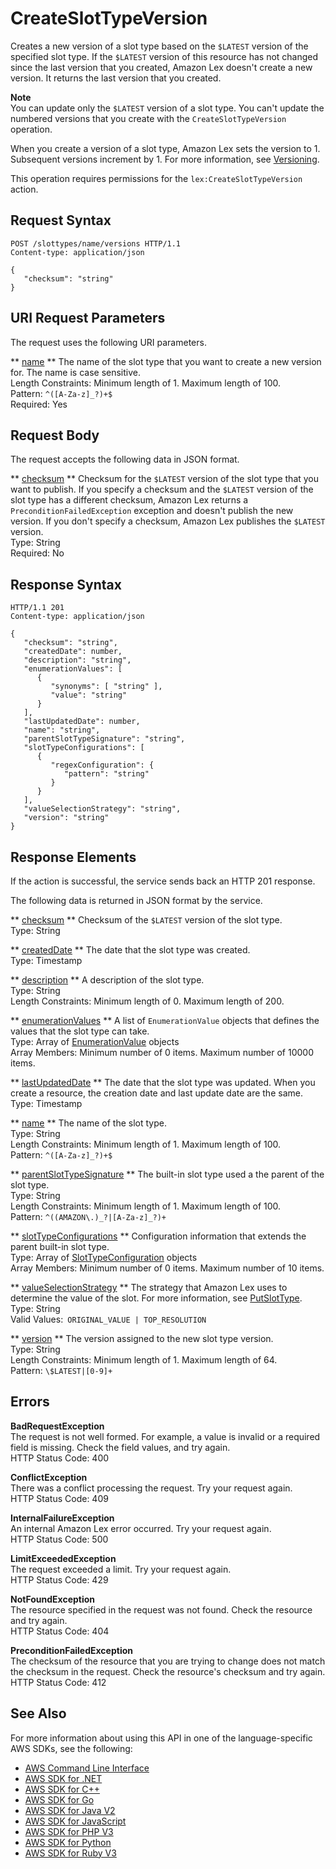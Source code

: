 # CreateSlotTypeVersion<a name="API_CreateSlotTypeVersion"></a>

Creates a new version of a slot type based on the `$LATEST` version of the specified slot type\. If the `$LATEST` version of this resource has not changed since the last version that you created, Amazon Lex doesn't create a new version\. It returns the last version that you created\. 

**Note**  
You can update only the `$LATEST` version of a slot type\. You can't update the numbered versions that you create with the `CreateSlotTypeVersion` operation\.

When you create a version of a slot type, Amazon Lex sets the version to 1\. Subsequent versions increment by 1\. For more information, see [Versioning](versioning-aliases.md#versioning-intro)\. 

This operation requires permissions for the `lex:CreateSlotTypeVersion` action\.

## Request Syntax<a name="API_CreateSlotTypeVersion_RequestSyntax"></a>

```
POST /slottypes/name/versions HTTP/1.1
Content-type: application/json

{
   "checksum": "string"
}
```

## URI Request Parameters<a name="API_CreateSlotTypeVersion_RequestParameters"></a>

The request uses the following URI parameters\.

 ** [name](#API_CreateSlotTypeVersion_RequestSyntax) **   <a name="lex-CreateSlotTypeVersion-request-name"></a>
The name of the slot type that you want to create a new version for\. The name is case sensitive\.   
Length Constraints: Minimum length of 1\. Maximum length of 100\.  
Pattern: `^([A-Za-z]_?)+$`   
Required: Yes

## Request Body<a name="API_CreateSlotTypeVersion_RequestBody"></a>

The request accepts the following data in JSON format\.

 ** [checksum](#API_CreateSlotTypeVersion_RequestSyntax) **   <a name="lex-CreateSlotTypeVersion-request-checksum"></a>
Checksum for the `$LATEST` version of the slot type that you want to publish\. If you specify a checksum and the `$LATEST` version of the slot type has a different checksum, Amazon Lex returns a `PreconditionFailedException` exception and doesn't publish the new version\. If you don't specify a checksum, Amazon Lex publishes the `$LATEST` version\.  
Type: String  
Required: No

## Response Syntax<a name="API_CreateSlotTypeVersion_ResponseSyntax"></a>

```
HTTP/1.1 201
Content-type: application/json

{
   "checksum": "string",
   "createdDate": number,
   "description": "string",
   "enumerationValues": [ 
      { 
         "synonyms": [ "string" ],
         "value": "string"
      }
   ],
   "lastUpdatedDate": number,
   "name": "string",
   "parentSlotTypeSignature": "string",
   "slotTypeConfigurations": [ 
      { 
         "regexConfiguration": { 
            "pattern": "string"
         }
      }
   ],
   "valueSelectionStrategy": "string",
   "version": "string"
}
```

## Response Elements<a name="API_CreateSlotTypeVersion_ResponseElements"></a>

If the action is successful, the service sends back an HTTP 201 response\.

The following data is returned in JSON format by the service\.

 ** [checksum](#API_CreateSlotTypeVersion_ResponseSyntax) **   <a name="lex-CreateSlotTypeVersion-response-checksum"></a>
Checksum of the `$LATEST` version of the slot type\.  
Type: String

 ** [createdDate](#API_CreateSlotTypeVersion_ResponseSyntax) **   <a name="lex-CreateSlotTypeVersion-response-createdDate"></a>
The date that the slot type was created\.  
Type: Timestamp

 ** [description](#API_CreateSlotTypeVersion_ResponseSyntax) **   <a name="lex-CreateSlotTypeVersion-response-description"></a>
A description of the slot type\.  
Type: String  
Length Constraints: Minimum length of 0\. Maximum length of 200\.

 ** [enumerationValues](#API_CreateSlotTypeVersion_ResponseSyntax) **   <a name="lex-CreateSlotTypeVersion-response-enumerationValues"></a>
A list of `EnumerationValue` objects that defines the values that the slot type can take\.  
Type: Array of [EnumerationValue](API_EnumerationValue.md) objects  
Array Members: Minimum number of 0 items\. Maximum number of 10000 items\.

 ** [lastUpdatedDate](#API_CreateSlotTypeVersion_ResponseSyntax) **   <a name="lex-CreateSlotTypeVersion-response-lastUpdatedDate"></a>
The date that the slot type was updated\. When you create a resource, the creation date and last update date are the same\.  
Type: Timestamp

 ** [name](#API_CreateSlotTypeVersion_ResponseSyntax) **   <a name="lex-CreateSlotTypeVersion-response-name"></a>
The name of the slot type\.  
Type: String  
Length Constraints: Minimum length of 1\. Maximum length of 100\.  
Pattern: `^([A-Za-z]_?)+$` 

 ** [parentSlotTypeSignature](#API_CreateSlotTypeVersion_ResponseSyntax) **   <a name="lex-CreateSlotTypeVersion-response-parentSlotTypeSignature"></a>
The built\-in slot type used a the parent of the slot type\.  
Type: String  
Length Constraints: Minimum length of 1\. Maximum length of 100\.  
Pattern: `^((AMAZON\.)_?|[A-Za-z]_?)+` 

 ** [slotTypeConfigurations](#API_CreateSlotTypeVersion_ResponseSyntax) **   <a name="lex-CreateSlotTypeVersion-response-slotTypeConfigurations"></a>
Configuration information that extends the parent built\-in slot type\.  
Type: Array of [SlotTypeConfiguration](API_SlotTypeConfiguration.md) objects  
Array Members: Minimum number of 0 items\. Maximum number of 10 items\.

 ** [valueSelectionStrategy](#API_CreateSlotTypeVersion_ResponseSyntax) **   <a name="lex-CreateSlotTypeVersion-response-valueSelectionStrategy"></a>
The strategy that Amazon Lex uses to determine the value of the slot\. For more information, see [PutSlotType](API_PutSlotType.md)\.  
Type: String  
Valid Values:` ORIGINAL_VALUE | TOP_RESOLUTION` 

 ** [version](#API_CreateSlotTypeVersion_ResponseSyntax) **   <a name="lex-CreateSlotTypeVersion-response-version"></a>
The version assigned to the new slot type version\.   
Type: String  
Length Constraints: Minimum length of 1\. Maximum length of 64\.  
Pattern: `\$LATEST|[0-9]+` 

## Errors<a name="API_CreateSlotTypeVersion_Errors"></a>

 **BadRequestException**   
The request is not well formed\. For example, a value is invalid or a required field is missing\. Check the field values, and try again\.  
HTTP Status Code: 400

 **ConflictException**   
 There was a conflict processing the request\. Try your request again\.   
HTTP Status Code: 409

 **InternalFailureException**   
An internal Amazon Lex error occurred\. Try your request again\.  
HTTP Status Code: 500

 **LimitExceededException**   
The request exceeded a limit\. Try your request again\.  
HTTP Status Code: 429

 **NotFoundException**   
The resource specified in the request was not found\. Check the resource and try again\.  
HTTP Status Code: 404

 **PreconditionFailedException**   
 The checksum of the resource that you are trying to change does not match the checksum in the request\. Check the resource's checksum and try again\.  
HTTP Status Code: 412

## See Also<a name="API_CreateSlotTypeVersion_SeeAlso"></a>

For more information about using this API in one of the language\-specific AWS SDKs, see the following:
+  [ AWS Command Line Interface](https://docs.aws.amazon.com/goto/aws-cli/lex-models-2017-04-19/CreateSlotTypeVersion) 
+  [ AWS SDK for \.NET](https://docs.aws.amazon.com/goto/DotNetSDKV3/lex-models-2017-04-19/CreateSlotTypeVersion) 
+  [ AWS SDK for C\+\+](https://docs.aws.amazon.com/goto/SdkForCpp/lex-models-2017-04-19/CreateSlotTypeVersion) 
+  [ AWS SDK for Go](https://docs.aws.amazon.com/goto/SdkForGoV1/lex-models-2017-04-19/CreateSlotTypeVersion) 
+  [ AWS SDK for Java V2](https://docs.aws.amazon.com/goto/SdkForJavaV2/lex-models-2017-04-19/CreateSlotTypeVersion) 
+  [ AWS SDK for JavaScript](https://docs.aws.amazon.com/goto/AWSJavaScriptSDK/lex-models-2017-04-19/CreateSlotTypeVersion) 
+  [ AWS SDK for PHP V3](https://docs.aws.amazon.com/goto/SdkForPHPV3/lex-models-2017-04-19/CreateSlotTypeVersion) 
+  [ AWS SDK for Python](https://docs.aws.amazon.com/goto/boto3/lex-models-2017-04-19/CreateSlotTypeVersion) 
+  [ AWS SDK for Ruby V3](https://docs.aws.amazon.com/goto/SdkForRubyV3/lex-models-2017-04-19/CreateSlotTypeVersion) 
